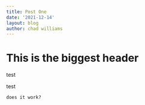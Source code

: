 ```yaml
---
title: Post One
date: '2021-12-14'
layout: blog
author: chad williams
---
```


# This is the biggest header

test

test

```
does it work?
```
